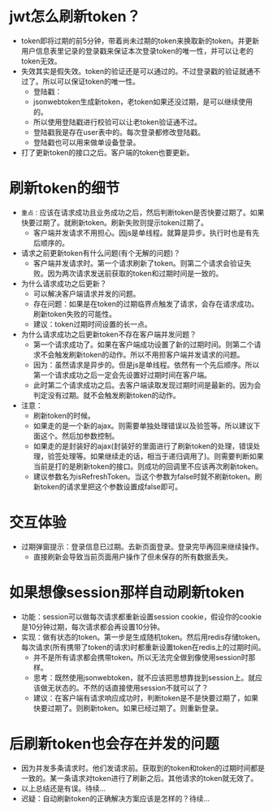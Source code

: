 # jwt怎么刷新token？
* token即将过期的前5分钟，带着尚未过期的token来换取新的token。并更新用户信息表里记录的登录戳来保证本次登录token的唯一性，并可以让老的token无效。
* 失效其实是假失效。token的验证还是可以通过的。不过登录戳的验证就通不过了。所以可以保证token的唯一性。
    - 登陆戳：
    - jsonwebtoken生成新token，老token如果还没过期，是可以继续使用的。
    - 所以使用登陆戳进行校验可以让老token验证通不过。
    - 登陆戳我是存在user表中的。每次登录都修改登陆戳。
    - 登陆戳也可以用来做单设备登录。
* 打了更新token的接口之后。客户端的token也要更新。

# 刷新token的细节
* ```重点：```应该在请求成功且业务成功之后，然后判断token是否快要过期了。如果快要过期了。就刷新token。刷新失败则提示token过期了。
    - 客户端并发请求不用担心。因js是单线程。就算是异步。执行时也是有先后顺序的。
* 请求之前更新token有什么问题(有个无解的问题)？
    - 客户端并发请求时。第一个请求刷新了token。则第二个请求会验证失败。因为两次请求发送前获取的token和过期时间是一致的。
* 为什么请求成功之后更新？
    - 可以解决客户端请求并发的问题。
    - 存在问题：如果是在token的过期临界点触发了请求，会存在请求成功。刷新token失败的可能性。
    - 建议：token过期时间设置的长一点。
* 为什么请求成功之后更新token不存在客户端并发问题？
    - 第一个请求成功了。如果在客户端成功设置了新的过期时间。则第二个请求不会触发刷新token的动作。所以不用担客户端并发请求的问题。
    - 因为：虽然请求是异步的。但是js是单线程。依然有一个先后顺序。所以第一个请求成功之后一定会先设置好过期时间在客户端。
    - 此时第二个请求成功之后。去客户端读取发现过期时间是最新的。因为会判定没有过期。就不会触发刷新token的动作。
* 注意：
    - 刷新token的时候。
    - 如果走的是一个新的ajax。则需要单独处理错误以及验签等。所以建议下面这个。然后加参数控制。
    - 如果走的是封装好的ajax(封装好的里面进行了刷新token的处理，错误处理，验签处理等。如果继续走的话，相当于递归调用了)。则需要判断如果当前是打的是刷新token的接口。则成功的回调里不应该再次刷新token。
    - 建议参数名为isRefreshToken。当这个参数为false时就不刷新token。刷新token的请求里把这个参数设置成false即可。

# 交互体验
* 过期弹窗提示：登录信息已过期。去新页面登录。登录完毕再回来继续操作。
    - 直接刷新会导致当前页面用户操作了但未保存的所有数据丢失。

# 如果想像session那样自动刷新token
* 功能：session可以做每次请求都重新设置session cookie，假设你的cookie是10分钟过期，每次请求都会再设置10分钟。
* 实现：做有状态的token。第一步是生成随机token。然后用redis存储token。每次请求(所有携带了token的请求)时都重新设置token在redis上的过期时间。
    - 并不是所有请求都会携带token。所以无法完全做到像使用session时那样。
    - 思考：既然使用jsonwebtoken，就不应该把思想靠拢到session上。就应该做无状态的。不然的话直接使用session不就可以了？
    - 建议：在客户端有请求响应成功时，判断token是不是快要过期了，如果快要过期了。则刷新token。如果已经过期了。则重新登录。

# 后刷新token也会存在并发的问题
* 因为并发多条请求时。他们发请求前。获取到的token和token的过期时间都是一致的。某一条请求对token进行了刷新之后。其他请求的token就无效了。
* 以上总结还是有误。待续...
* 迟疑：自动刷新token的正确解决方案应该是怎样的？待续...
